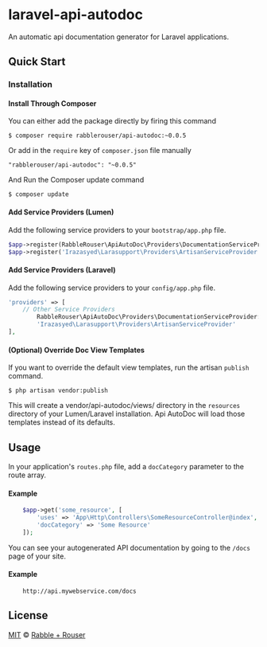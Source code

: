 # laravel-api-autodoc
An automatic api documentation generator for Laravel applications.

## Quick Start


### Installation

#### Install Through Composer
You can either add the package directly by firing this command

```
$ composer require rabblerouser/api-autodoc:~0.0.5
```

Or add in the `require` key of `composer.json` file manually

```
"rabblerouser/api-autodoc": "~0.0.5"
```

And Run the Composer update command

```
$ composer update
```

#### Add Service Providers (Lumen)

Add the following service providers to your `bootstrap/app.php` file.

```php
$app->register(RabbleRouser\ApiAutoDoc\Providers\DocumentationServiceProvider::class);
$app->register('Irazasyed\Larasupport\Providers\ArtisanServiceProvider');
```

#### Add Service Providers (Laravel)

Add the following service providers to your `config/app.php` file.

```php
'providers' => [
    // Other Service Providers
        RabbleRouser\ApiAutoDoc\Providers\DocumentationServiceProvider::class,
        'Irazasyed\Larasupport\Providers\ArtisanServiceProvider'
],
```

#### (Optional) Override Doc View Templates

If you want to override the default view templates, run the artisan `publish` command.

```
$ php artisan vendor:publish
```

This will create a vendor/api-autodoc/views/ directory in the `resources` directory of your Lumen/Laravel installation.
Api AutoDoc will load those templates instead of its defaults.

## Usage

In your application's `routes.php` file, add a `docCategory` parameter to the route array.

#### Example

```php
    $app->get('some_resource', [
        'uses' => 'App\Http\Controllers\SomeResourceController@index',
        'docCategory' => 'Some Resource'
    ]);
```

You can see your autogenerated API documentation by going to the `/docs` page of your site.

#### Example

```
    http://api.mywebservice.com/docs
```

## License

[MIT](LICENSE) © [Rabble + Rouser](http://rabbleandrouser.com)